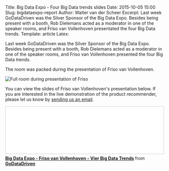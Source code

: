 Title: Big Data Expo - Four Big Data trends slides
Date: 2015-10-05 15:00
Slug: bigdataexpo-report
Author: Walter van der Scheer
Excerpt: Last week GoDataDriven was the Silver Sponsor of the Big Data Expo. Besides being present with a booth, Rob Dielemans acted as a moderator in one of the speaker rooms, and Friso van Vollenhoven presentated the four Big Data trends.
Template: article
Latex:

<span class="lead">Last week GoDataDriven was the Silver Sponsor of the Big Data Expo. Besides being present with a booth, Rob Dielemans acted as a moderator in one of the speaker rooms, and Friso van Vollenhoven presented the four Big Data trends.</span>

The room was packed during the presentation of Friso van Vollenhoven.

![Full room during presentation of Friso](/static/images/bigdataexpobigdata/expo-presentatie-friso.jpg)

You can view the slides of Friso van Vollenhoven's presentation below. If you are interested in the live demonstration of the product recommender, please let us know by [sending us an email](mailto:response@godatadriven.com?subject=productrecommender&nbdsp;demo).

<iframe src="//www.slideshare.net/slideshow/embed_code/key/maZ9UkdmLv8TkK" width="800" frameborder="0" marginwidth="0" marginheight="0" scrolling="no" style="border:1px solid #CCC; border-width:1px; margin-bottom:5px; max-width: 100%;" allowfullscreen> </iframe> <div style="margin-bottom:5px"> <strong> <a href="//www.slideshare.net/godatadriven/big-data-expo-friso-van-vollenhoven-vier-big-data-trends" title="Big Data Expo - Friso van Vollenhoven - Vier Big Data Trends" target="_blank">Big Data Expo - Friso van Vollenhoven - Vier Big Data Trends</a> </strong> from <strong><a href="//www.slideshare.net/godatadriven" target="_blank">GoDataDriven</a></strong> </div>
